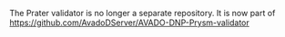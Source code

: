 The Prater validator is no longer a separate repository. It is now part of https://github.com/AvadoDServer/AVADO-DNP-Prysm-validator